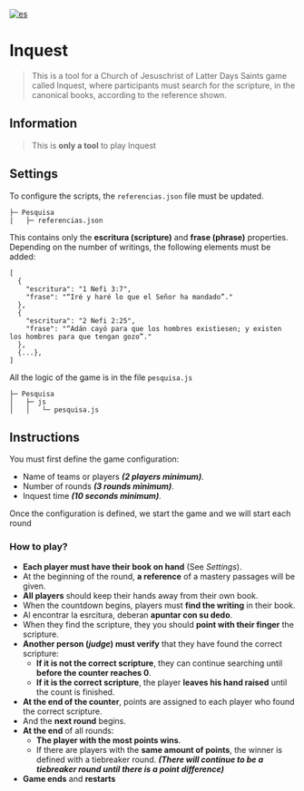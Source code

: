 [![es](https://img.shields.io/badge/lang-es-yellow.svg)](https://github.com/Dishel/Pesquisa/blob/master/README-ES.md)

# Inquest

> This is a tool for a Church of Jesuschrist of Latter Days Saints game called Inquest, where participants must search for the scripture, in the canonical books, according to the reference shown.

## Information

> This is **only a tool** to play Inquest

## Settings

To configure the scripts, the <code>referencias.json</code> file must be updated.

```
├─ Pesquisa
|   ├─ referencias.json

```

This contains only the **escritura (scripture)** and **frase (phrase)** properties. Depending on the number of writings, the following elements must be added:

```
[
  {
    "escritura": "1 Nefi 3:7",
    "frase": "“Iré y haré lo que el Señor ha mandado”."
  },
  {
    "escritura": "2 Nefi 2:25",
    "frase": "“Adán cayó para que los hombres existiesen; y existen los hombres para que tengan gozo”."
  },
  {...},
]
```

All the logic of the game is in the file <code>pesquisa.js</code>

```
├─ Pesquisa
│   ├─ js
│   │   └─ pesquisa.js
```

## Instructions

You must first define the game configuration:

- Name of teams or players **_(2 players minimum)_**.
- Number of rounds **_(3 rounds minimum)_**.
- Inquest time **_(10 seconds minimum)_**.

Once the configuration is defined, we start the game and we will start each round

### How to play?

- **Each player must have their book on hand** (See _Settings_).
- At the beginning of the round, **a reference** of a mastery passages will be given.
- **All players** should keep their hands away from their own book.
- When the countdown begins, players must **find the writing** in their book.
- Al encontrar la esrcitura, deberan **apuntar con su dedo**.
- When they find the scripture, they you should **point with their finger** the scripture.
- **Another person (_judge_) must verify** that they have found the correct scripture:
  - **If it is not the correct scripture**, they can continue searching until **before the counter reaches 0**.
  - **If it is the correct scripture**, the player **leaves his hand raised** until the count is finished.
- **At the end of the counter**, points are assigned to each player who found the correct scripture.
- And the **next round** begins.
- **At the end** of all rounds:
  - **The player with the most points wins**.
  - If there are players with the **same amount of points**, the winner is defined with a tiebreaker round. ***(There will continue to be a tiebreaker round until there is a point difference)***
- **Game ends** and **restarts**
